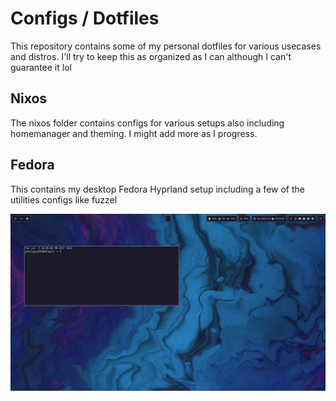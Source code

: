 # Configs / Dotfiles

This repository contains some of my personal dotfiles for various usecases and distros. I'll try to keep this as organized as I can although I can't guarantee it lol

## Nixos

The nixos folder contains configs for various setups also including homemanager and theming. I might add more as I progress.

## Fedora

This contains my desktop Fedora Hyprland setup including a few of the utilities configs like fuzzel

![Screenshot](./fedora/hyprland/screenshot.png)
